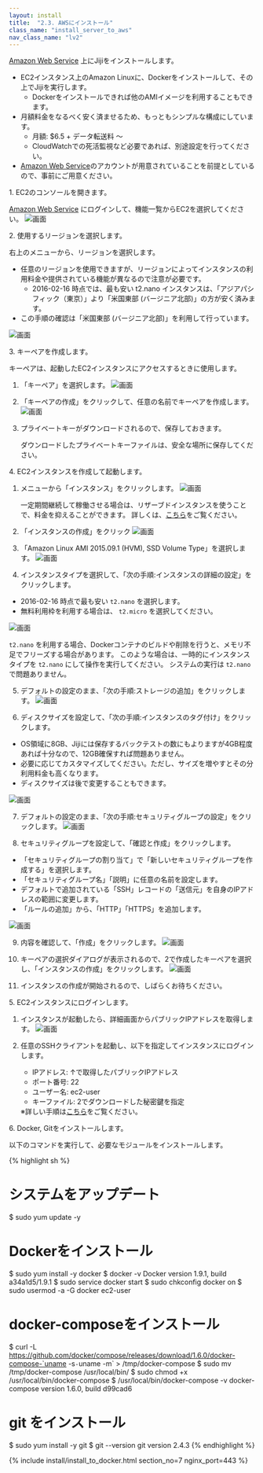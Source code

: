 ```yaml
---
layout: install
title:  "2.3. AWSにインストール"
class_name: "install_server_to_aws"
nav_class_name: "lv2"
---
```


[Amazon Web Service](https://aws.amazon.com/jp/) 上にJijiをインストールします。

- EC2インスタンス上のAmazon Linuxに、Dockerをインストールして、その上でJijiを実行します。
  - Dockerをインストールできれば他のAMIイメージを利用することもできます。
- 月額料金をなるべく安く済ませるため、もっともシンプルな構成にしています。
  - 月額: $6.5 + データ転送料 ～
  - CloudWatchでの死活監視など必要であれば、別途設定を行ってください。
- [Amazon Web Service](https://aws.amazon.com/jp/)のアカウントが用意されていることを前提としているので、事前にご用意ください。

<p class="step">1. EC2のコンソールを開きます。</p>

[Amazon Web Service](https://aws.amazon.com/jp/) にログインして、機能一覧からEC2を選択してください。
![画面](/images/install/aws_01.png)

<p class="step">2. 使用するリージョンを選択します。</p>

右上のメニューから、リージョンを選択します。

- 任意のリージョンを使用できますが、リージョンによってインスタンスの利用料金や提供されている機能が異なるので注意が必要です。
  - 2016-02-16 時点では、最も安い t2.nano インスタンスは、「アジアパシフィック（東京）」より「米国東部 (バージニア北部)」の方が安く済みます。
- この手順の確認は「米国東部 (バージニア北部)」を利用して行っています。

![画面](/images/install/aws_02.png)

<p class="step">3. キーペアを作成します。</p>

キーペアは、起動したEC2インスタンスにアクセスするときに使用します。

1. 「キーペア」を選択します。
   ![画面](/images/install/aws_03.png)

2. 「キーペアの作成」をクリックして、任意の名前でキーペアを作成します。
   ![画面](/images/install/aws_04.png)

3. プライベートキーがダウンロードされるので、保存しておきます。
   <div class="warn no_indent">
   ダウンロードしたプライベートキーファイルは、安全な場所に保存してください。
   </div>


<p class="step">4. EC2インスタンスを作成して起動します。</p>

1. メニューから「インスタンス」をクリックします。
   ![画面](/images/install/aws_05.png)
   <div class="notice no_indent">
   一定期間継続して稼働させる場合は、リザーブドインスタンスを使うことで、料金を抑えることができます。
   詳しくは、<a href="https://aws.amazon.com/jp/ec2/purchasing-options/reserved-instances/" target="_blank">こちら</a>をご覧ください。
   </div>

2. 「インスタンスの作成」をクリック
   ![画面](/images/install/aws_06.png)

3. 「Amazon Linux AMI 2015.09.1 (HVM), SSD Volume Type」を選択します。
   ![画面](/images/install/aws_07.png)

4. インスタンスタイプを選択して、「次の手順:インスタンスの詳細の設定」をクリックします。
  - 2016-02-16 時点で最も安い `t2.nano` を選択します。
  - 無料利用枠を利用する場合は、 `t2.micro` を選択してください。

   ![画面](/images/install/aws_08.png)
   <div class="notice no_indent">
   <code>t2.nano</code> を利用する場合、Dockerコンテナのビルドや削除を行うと、メモリ不足でフリーズする場合があります。
   このような場合は、一時的にインスタンスタイプを <code>t2.nano</code> にして操作を実行してください。
   システムの実行は <code>t2.nano</code> で問題ありません。
   </div>

5. デフォルトの設定のまま、「次の手順:ストレージの追加」をクリックします。
   ![画面](/images/install/aws_09.png)

6. ディスクサイズを設定して、「次の手順:インスタンスのタグ付け」をクリックします。
  - OS領域に8GB、Jijiには保存するバックテストの数にもよりますが4GB程度あれば十分なので、12GB確保すれば問題ありません。
  - 必要に応じてカスタマイズしてください。ただし、サイズを増やすとその分利用料金も高くなります。
  - ディスクサイズは後で変更することもできます。

   ![画面](/images/install/aws_10.png)

7. デフォルトの設定のまま、「次の手順:セキュリティグループの設定」をクリックします。
   ![画面](/images/install/aws_11.png)


8. セキュリティグループを設定して、「確認と作成」をクリックします。
  - 「セキュリティグループの割り当て」で「新しいセキュリティグループを作成する」を選択します。
  - 「セキュリティグループ名」「説明」に任意の名前を設定します。
  - デフォルトで追加されている「SSH」レコードの「送信元」を自身のIPアドレスの範囲に変更します。
  - 「ルールの追加」から、「HTTP」「HTTPS」を追加します。

   ![画面](/images/install/aws_12.png)

9. 内容を確認して、「作成」をクリックします。
   ![画面](/images/install/aws_13.png)

10. キーペアの選択ダイアログが表示されるので、2で作成したキーペアを選択し、「インスタンスの作成」をクリックします。
   ![画面](/images/install/aws_14.png)

11. インスタンスの作成が開始されるので、しばらくお待ちください。

<p class="step">5. EC2インスタンスにログインします。</p>

1. インスタンスが起動したら、詳細画面からパブリックIPアドレスを取得します。
   ![画面](/images/install/aws_15.png)

2. 任意のSSHクライアントを起動し、以下を指定してインスタンスにログインします。

   - IPアドレス: ↑で取得したパブリックIPアドレス
   - ポート番号: 22
   - ユーザー名: ec2-user
   - キーファイル: 2でダウンロードした秘密鍵を指定
    <div class="notice no_indent">
    ※詳しい手順は<a href="http://docs.aws.amazon.com/ja_jp/AWSEC2/latest/UserGuide/AccessingInstancesLinux.html" target="_blank">こちら</a>をご覧ください。
    </div>

<p class="step">6. Docker, Gitをインストールします。</p>

以下のコマンドを実行して、必要なモジュールをインストールします。

{% highlight sh %}
# システムをアップデート
$ sudo yum update -y

# Dockerをインストール
$ sudo yum install -y docker
$ docker -v
Docker version 1.9.1, build a34a1d5/1.9.1
$ sudo service docker start
$ sudo chkconfig docker on
$ sudo usermod -a -G docker ec2-user

# docker-composeをインストール
$ curl -L https://github.com/docker/compose/releases/download/1.6.0/docker-compose-`uname -s`-`uname -m` > /tmp/docker-compose
$ sudo mv /tmp/docker-compose /usr/local/bin/
$ sudo chmod +x /usr/local/bin/docker-compose
$ /usr/local/bin/docker-compose -v
docker-compose version 1.6.0, build d99cad6

# git をインストール
$ sudo yum install -y git
$ git --version
git version 2.4.3
{% endhighlight %}

{% include install/install_to_docker.html section_no=7 nginx_port=443 %}
